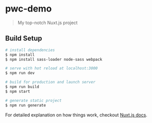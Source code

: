 # pwc-demo

> My top-notch Nuxt.js project

## Build Setup

``` bash
# install dependencies
$ npm install
$ npm install sass-loader node-sass webpack

# serve with hot reload at localhost:3000
$ npm run dev

# build for production and launch server
$ npm run build
$ npm start

# generate static project
$ npm run generate
```

For detailed explanation on how things work, checkout [Nuxt.js docs](https://nuxtjs.org).
